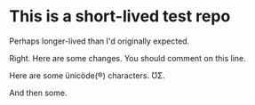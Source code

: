# This is a short-lived test repo

Perhaps longer-lived than I'd originally expected.

Right.  Here are some changes.  You should comment on this line.

Here are some ünicöde(®) characters. ƱΣ.

And then some.
